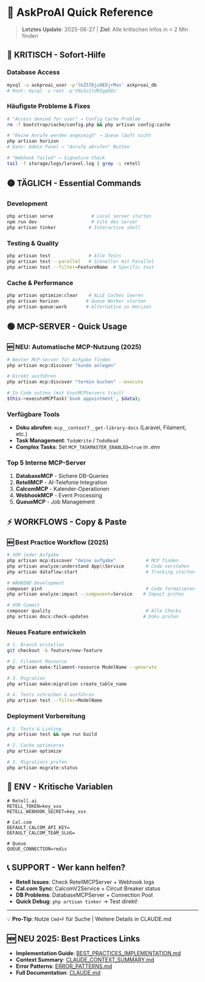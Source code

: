 # 🚀 AskProAI Quick Reference

> **Letztes Update**: 2025-06-27 | **Ziel**: Alle kritischen Infos in < 2 Min finden

## 🔴 KRITISCH - Sofort-Hilfe

### Database Access
```bash
mysql -u askproai_user -p'lkZ57Dju9EDjrMxn' askproai_db
# Root: mysql -u root -p'V9LGz2tdR5gpDQz'
```

### Häufigste Probleme & Fixes
```bash
# "Access denied for user" → Config Cache Problem
rm -f bootstrap/cache/config.php && php artisan config:cache

# "Keine Anrufe werden angezeigt" → Queue läuft nicht
php artisan horizon
# Dann: Admin Panel → "Anrufe abrufen" Button

# "Webhook failed" → Signature Check
tail -f storage/logs/laravel.log | grep -i retell
```

## 🟡 TÄGLICH - Essential Commands

### Development
```bash
php artisan serve              # Local server starten
npm run dev                    # Vite dev server
php artisan tinker            # Interactive shell
```

### Testing & Quality
```bash
php artisan test              # Alle Tests
php artisan test --parallel   # Schneller mit Parallel
php artisan test --filter=FeatureName  # Specific test
```

### Cache & Performance
```bash
php artisan optimize:clear    # ALLE Caches leeren
php artisan horizon          # Queue Worker starten
php artisan queue:work       # Alternative zu Horizon
```

## 🟢 MCP-SERVER - Quick Usage

### 🆕 NEU: Automatische MCP-Nutzung (2025)
```bash
# Bester MCP-Server für Aufgabe finden
php artisan mcp:discover "kunde anlegen"

# Direkt ausführen
php artisan mcp:discover "termin buchen" --execute

# In Code nutzen (mit UsesMCPServers trait)
$this->executeMCPTask('book appointment', $data);
```

### Verfügbare Tools
- **Doku abrufen**: `mcp__context7__get-library-docs` (Laravel, Filament, etc.)
- **Task Management**: `TodoWrite` / `TodoRead`
- **Complex Tasks**: Set `MCP_TASKMASTER_ENABLED=true` in .env

### Top 5 Interne MCP-Server
1. **DatabaseMCP** - Sichere DB-Queries
2. **RetellMCP** - AI-Telefonie Integration  
3. **CalcomMCP** - Kalender-Operationen
4. **WebhookMCP** - Event Processing
5. **QueueMCP** - Job Management

## ⚡ WORKFLOWS - Copy & Paste

### 🆕 Best Practice Workflow (2025)
```bash
# VOR jeder Aufgabe
php artisan mcp:discover "deine aufgabe"           # MCP finden
php artisan analyze:understand App\\Service        # Code verstehen
php artisan dataflow:start                         # Tracking starten

# WÄHREND Development
composer pint                                      # Code formatieren
php artisan analyze:impact --component=Service    # Impact prüfen

# VOR Commit
composer quality                                   # Alle Checks
php artisan docs:check-updates                    # Doku prüfen
```

### Neues Feature entwickeln
```bash
# 1. Branch erstellen
git checkout -b feature/new-feature

# 2. Filament Resource
php artisan make:filament-resource ModelName --generate

# 3. Migration
php artisan make:migration create_table_name

# 4. Tests schreiben & ausführen
php artisan test --filter=ModelName
```

### Deployment Vorbereitung
```bash
# 1. Tests & Linting
php artisan test && npm run build

# 2. Cache optimieren
php artisan optimize

# 3. Migrations prüfen
php artisan migrate:status
```

## 🔧 ENV - Kritische Variablen
```env
# Retell.ai
RETELL_TOKEN=key_xxx
RETELL_WEBHOOK_SECRET=key_xxx

# Cal.com  
DEFAULT_CALCOM_API_KEY=
DEFAULT_CALCOM_TEAM_SLUG=

# Queue
QUEUE_CONNECTION=redis
```

## 📞 SUPPORT - Wer kann helfen?
- **Retell Issues**: Check RetellMCPServer + Webhook logs
- **Cal.com Sync**: CalcomV2Service + Circuit Breaker status
- **DB Problems**: DatabaseMCPServer + Connection Pool
- **Quick Debug**: `php artisan tinker` → Test direkt!

---
💡 **Pro-Tip**: Nutze `Cmd+F` für Suche | Weitere Details in CLAUDE.md

## 🆕 NEU 2025: Best Practices Links
- **Implementation Guide**: [BEST_PRACTICES_IMPLEMENTATION.md](./BEST_PRACTICES_IMPLEMENTATION.md)
- **Context Summary**: [CLAUDE_CONTEXT_SUMMARY.md](./CLAUDE_CONTEXT_SUMMARY.md)
- **Error Patterns**: [ERROR_PATTERNS.md](./ERROR_PATTERNS.md)
- **Full Documentation**: [CLAUDE.md](./CLAUDE.md)